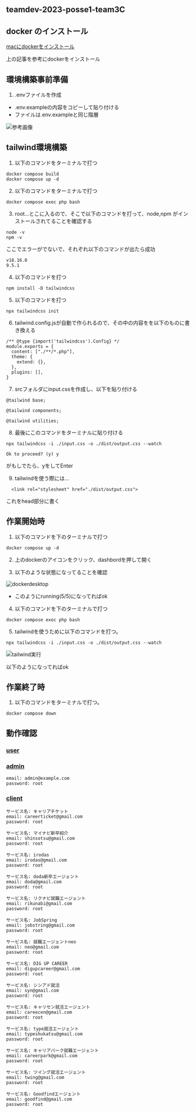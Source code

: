 ## teamdev-2023-posse1-team3C

## docker のインストール
[macにdockerをインストール](https://matsuand.github.io/docs.docker.jp.onthefly/desktop/mac/install/)

上の記事を参考にdockerをインストール

## 環境構築事前準備

1. .envファイルを作成
- .env.exampleの内容をコピーして貼り付ける
- ファイルは.env.exampleと同じ階層

![参考画像](./img/Screen%20Shot%202023-04-18%20at%209.54.28.png)
## tailwind環境構築

1. 以下のコマンドをターミナルで打つ
```
docker compose build 
docker compose up -d 
```

2. 以下のコマンドをターミナルで打つ
```
docker compose exec php bash 
```

3. root...とこに入るので、そこで以下のコマンドを打って、node,npm がインストールされてることを確認する

```
node -v 
npm -v
```

ここでエラーがでないで、それぞれ以下のコマンドが出たら成功

```
v18.16.0
9.5.1
```

4. 以下のコマンドを打つ
```
npm install -D tailwindcss
```

5. 以下のコマンドを打つ
```
npx tailwindcss init
```

6. tailwind.config.jsが自動で作られるので、その中の内容をを以下のものに書き換える
```
/** @type {import('tailwindcss').Config} */
module.exports = {
  content: ["./**/*.php"],
  theme: {
    extend: {},
  },
  plugins: [],
}
```

7. srcフォルダにinput.cssを作成し、以下を貼り付ける
```
@tailwind base;

@tailwind components;

@tailwind utilities;
```

8. 最後にこのコマンドをターミナルに貼り付ける
```
npx tailwindcss -i ./input.css -o ./dist/output.css --watch
```

```
Ok to proceed? (y) y
```
がもしでたら、yをしてEnter


9. tailwindを使う際には...
```
  <link rel="stylesheet" href="./dist/output.css">
```
これをhead部分に書く


## 作業開始時

1. 以下のコマンドを下のターミナルで打つ
```
docker compose up -d 
```

2. 上のdockerのアイコンをクリック、dashbordを押して開く

3. 以下のような状態になってることを確認

![dockerdesktop](./img/Screen%20Shot%202023-04-18%20at%209.42.20.png)

- このようにrunning(5/5)になってればok

4. 以下のコマンドを下のターミナルで打つ
```
docker compose exec php bash 
```

5. tailwindを使うために以下のコマンドを打つ。
```
npx tailwindcss -i ./input.css -o ./dist/output.css --watch
```
![tailwind実行](./img/Screen%20Shot%202023-04-18%20at%209.52.31.png)

以下のようになってればok

## 作業終了時
1. 以下のコマンドをターミナルで打つ。
```
docker compose down
```
## 動作確認
### [user](http://localhost:8080/user/index.php)


### [admin](http://localhost:8080/admin/auth/login.php)
```
email: admin@example.com
password: root
```

### [client](http://localhost:8080/client/auth/signin.php)
```
サービス名: キャリアチケット
email: careerticket@gmail.com
password: root

サービス名: マイナビ新卒紹介
email: shinsotsu@gmail.com
password: root

サービス名: irodas
email: irodas@gmail.com
password: root

サービス名: doda新卒エージェント
email: doda@gmail.com
password: root

サービス名: リクナビ就職エージェント
email: rikunabi@gmail.com
password: root

サービス名: JobSpring
email: jobstring@gmail.com
password: root

サービス名: 就職エージェントneo
email: neo@gmail.com
password: root

サービス名: DIG UP CAREER
email: digupcareer@gmail.com
password: root

サービス名: シンアド就活
email: syn@gmail.com
password: root

サービス名: キャリセン就活エージェント
email: careecen@gmail.com
password: root

サービス名: type就活エージェント
email: typeshukatsu@gmail.com
password: root

サービス名: キャリアパーク就職エージェント
email: careerpark@gmail.com
password: root

サービス名: ツイング就活エージェント
email: twing@gmail.com
password: root

サービス名: Goodfindエージェント
email: goodfind@gmail.com
password: root

```
